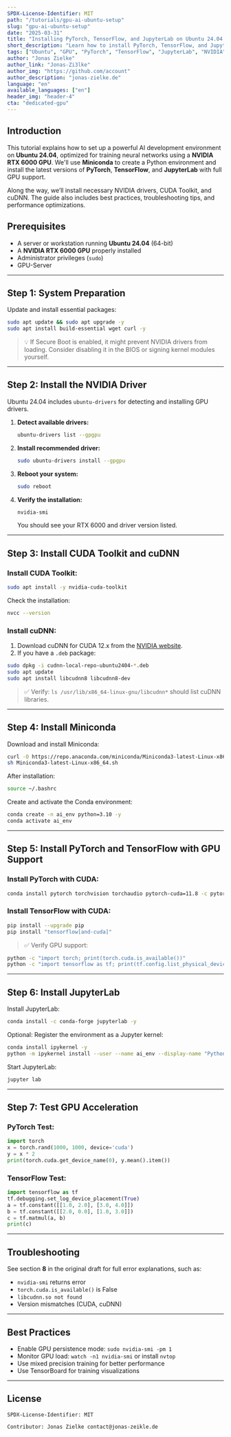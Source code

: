 ```yaml
---
SPDX-License-Identifier: MIT
path: "/tutorials/gpu-ai-ubuntu-setup"
slug: "gpu-ai-ubuntu-setup"
date: "2025-03-31"
title: "Installing PyTorch, TensorFlow, and JupyterLab on Ubuntu 24.04 with GPU support"
short_description: "Learn how to install PyTorch, TensorFlow, and JupyterLab in a Conda environment with NVIDIA GPU support on Ubuntu 24.04."
tags: ["Ubuntu", "GPU", "PyTorch", "TensorFlow", "JupyterLab", "NVIDIA", "CUDA"]
author: "Jonas Zielke"
author_link: "Jonas-Zi3lke"
author_img: "https://github.com/account"
author_description: "jonas-zielke.de"
language: "en"
available_languages: ["en"]
header_img: "header-4"
cta: "dedicated-gpu"
---
```



## Introduction

This tutorial explains how to set up a powerful AI development environment on **Ubuntu 24.04**, optimized for training neural networks using a **NVIDIA RTX 6000 GPU**. We'll use **Miniconda** to create a Python environment and install the latest versions of **PyTorch**, **TensorFlow**, and **JupyterLab** with full GPU support.

Along the way, we’ll install necessary NVIDIA drivers, CUDA Toolkit, and cuDNN. The guide also includes best practices, troubleshooting tips, and performance optimizations.

## Prerequisites

- A server or workstation running **Ubuntu 24.04** (64-bit)
- A **NVIDIA RTX 6000 GPU** properly installed
- Administrator privileges (`sudo`)
- GPU-Server

---

## Step 1: System Preparation

Update and install essential packages:

```bash
sudo apt update && sudo apt upgrade -y
sudo apt install build-essential wget curl -y
```

> 💡 If Secure Boot is enabled, it might prevent NVIDIA drivers from loading. Consider disabling it in the BIOS or signing kernel modules yourself.

---

## Step 2: Install the NVIDIA Driver

Ubuntu 24.04 includes `ubuntu-drivers` for detecting and installing GPU drivers.

1. **Detect available drivers:**
   ```bash
   ubuntu-drivers list --gpgpu
   ```

2. **Install recommended driver:**
   ```bash
   sudo ubuntu-drivers install --gpgpu
   ```

3. **Reboot your system:**
   ```bash
   sudo reboot
   ```

4. **Verify the installation:**
   ```bash
   nvidia-smi
   ```
   You should see your RTX 6000 and driver version listed.

---

## Step 3: Install CUDA Toolkit and cuDNN

### Install CUDA Toolkit:

```bash
sudo apt install -y nvidia-cuda-toolkit
```

Check the installation:
```bash
nvcc --version
```

### Install cuDNN:

1. Download cuDNN for CUDA 12.x from the [NVIDIA website](https://developer.nvidia.com/cudnn).
2. If you have a `.deb` package:

```bash
sudo dpkg -i cudnn-local-repo-ubuntu2404-*.deb
sudo apt update
sudo apt install libcudnn8 libcudnn8-dev
```

> ✅ Verify: `ls /usr/lib/x86_64-linux-gnu/libcudnn*` should list cuDNN libraries.

---

## Step 4: Install Miniconda

Download and install Miniconda:

```bash
curl -O https://repo.anaconda.com/miniconda/Miniconda3-latest-Linux-x86_64.sh
sh Miniconda3-latest-Linux-x86_64.sh
```

After installation:
```bash
source ~/.bashrc
```

Create and activate the Conda environment:
```bash
conda create -n ai_env python=3.10 -y
conda activate ai_env
```

---

## Step 5: Install PyTorch and TensorFlow with GPU Support

### Install PyTorch with CUDA:

```bash
conda install pytorch torchvision torchaudio pytorch-cuda=11.8 -c pytorch -c nvidia -y
```

### Install TensorFlow with CUDA:

```bash
pip install --upgrade pip
pip install "tensorflow[and-cuda]"
```

> ✅ Verify GPU support:
```bash
python -c "import torch; print(torch.cuda.is_available())"
python -c "import tensorflow as tf; print(tf.config.list_physical_devices('GPU'))"
```

---

## Step 6: Install JupyterLab

Install JupyterLab:
```bash
conda install -c conda-forge jupyterlab -y
```

Optional: Register the environment as a Jupyter kernel:
```bash
conda install ipykernel -y
python -m ipykernel install --user --name ai_env --display-name "Python (ai_env)"
```

Start JupyterLab:
```bash
jupyter lab
```

---

## Step 7: Test GPU Acceleration

### PyTorch Test:
```python
import torch
x = torch.rand(1000, 1000, device='cuda')
y = x * 2
print(torch.cuda.get_device_name(0), y.mean().item())
```

### TensorFlow Test:
```python
import tensorflow as tf
tf.debugging.set_log_device_placement(True)
a = tf.constant([[1.0, 2.0], [3.0, 4.0]])
b = tf.constant([[2.0, 0.0], [1.0, 3.0]])
c = tf.matmul(a, b)
print(c)
```

---

## Troubleshooting

See section **8** in the original draft for full error explanations, such as:
- `nvidia-smi` returns error
- `torch.cuda.is_available()` is False
- `libcudnn.so not found`
- Version mismatches (CUDA, cuDNN)

---

## Best Practices

- Enable GPU persistence mode: `sudo nvidia-smi -pm 1`
- Monitor GPU load: `watch -n1 nvidia-smi` or install `nvtop`
- Use mixed precision training for better performance
- Use TensorBoard for training visualizations

---

## License

```text
SPDX-License-Identifier: MIT

Contributor: Jonas Zielke contact@jonas-zeikle.de
```

